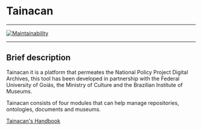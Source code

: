 # Tainacan

***
[![Maintainability](https://api.codeclimate.com/v1/badges/c138c1ef7ae3bddd1301/maintainability)](https://codeclimate.com/github/lappis-unb/tainacan/maintainability)
***

## Brief description

Tainacan it is a platform that permeates the National Policy Project Digital Archives,
this tool has been developed in partnership with the Federal University of Goiás,
the Ministry of Culture and the Brazilian Institute of Museums.

Tainacan consists of four modules that can help manage repositories, ontologies, documents and museums.

[Tainacan's Handbook](./Manual%20do%20Tainacan%201.1%20-%20novo.pdf "Tainacan's Handbook")
